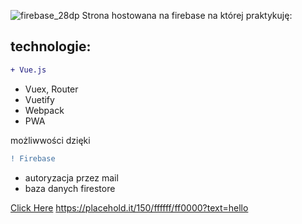 ![firebase_28dp](https://user-images.githubusercontent.com/64842623/215579973-73decd88-2143-4a6a-8e95-d943c0d1a5a8.png) Strona hostowana na firebase na której praktykuję:

technologie:
-
```diff 
+ Vue.js 
```
- Vuex, Router
- Vuetify
- Webpack
- PWA

możliwwości dzięki
```diff 
! Firebase 
```
- autoryzacja przez mail
- baza danych firestore

[Click Here](https://justfirstsite.web.app)
https://placehold.it/150/ffffff/ff0000?text=hello
